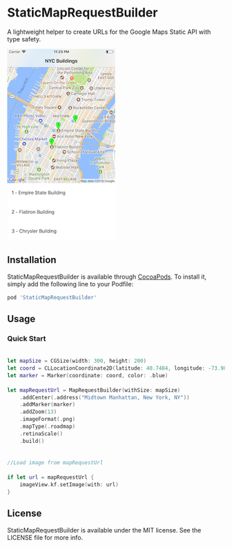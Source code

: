 # StaticMapRequestBuilder

A lightweight helper to create URLs for the Google Maps Static API with type safety.

![screenshot](screenshot.png)

## Installation

StaticMapRequestBuilder is available through [CocoaPods](https://cocoapods.org). To install
it, simply add the following line to your Podfile:

```ruby
pod 'StaticMapRequestBuilder'
```

## Usage

### Quick Start

```swift

let mapSize = CGSize(width: 300, height: 200)
let coord = CLLocationCoordinate2D(latitude: 40.7484, longitude: -73.9857)
let marker = Marker(coordinate: coord, color: .blue)

let mapRequestUrl = MapRequestBuilder(withSize: mapSize)
    .addCenter(.address("Midtown Manhattan, New York, NY"))
    .addMarker(marker)
    .addZoom(13)
    .imageFormat(.png)
    .mapType(.roadmap)
    .retinaScale()
    .build()


//Load image from mapRequestUrl

if let url = mapRequestUrl {
    imageView.kf.setImage(with: url)
}

```

## License

StaticMapRequestBuilder is available under the MIT license. See the LICENSE file for more info.
